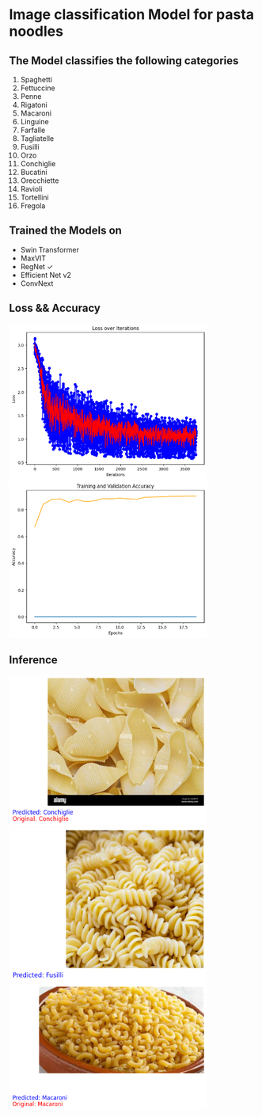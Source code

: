 # Image classification Model for pasta noodles 

## The Model classifies the following categories
  1. Spaghetti
  2. Fettuccine
  3. Penne
  4. Rigatoni
  5. Macaroni
  6. Linguine
  7. Farfalle
  8. Tagliatelle
  9. Fusilli
  10. Orzo
  11. Conchiglie
  12. Bucatini
  13. Orecchiette
  14. Ravioli
  15. Tortellini
  16. Fregola

## Trained the Models on
  - Swin Transformer
  - MaxVIT
  - RegNet ✓
  - Efficient Net v2
  - ConvNext

## Loss && Accuracy

<img src="assets/loss.png" alt="loss" width="400">
<img src="assets/accuracy.png" alt="accuracy" width="400">

## Inference

<img src="assets/Conchiglie.png" alt="pasta1" width="400">

<img src="assets/Fusilli.png" alt="pasta2" width="400">

<img src="assets/Macaroni.png" alt="pasta3" width="400">
